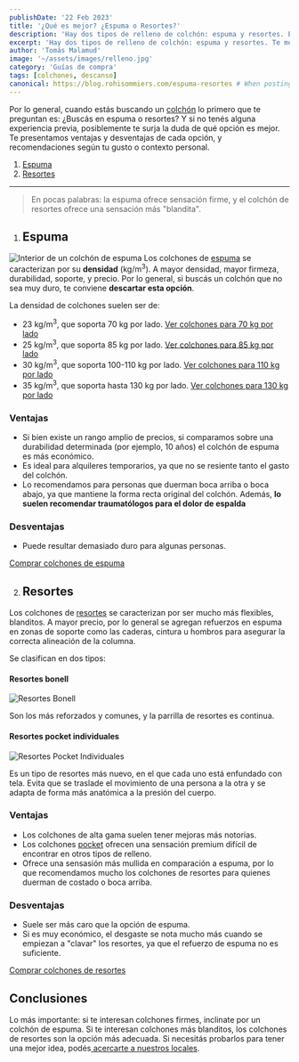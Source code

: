 ```yaml
---
publishDate: '22 Feb 2023'
title: '¿Qué es mejor? ¿Espuma o Resortes?'
description: 'Hay dos tipos de relleno de colchón: espuma y resortes. Entrá a ver más información para saber qué elegir.'
excerpt: 'Hay dos tipos de relleno de colchón: espuma y resortes. Te mostramos las ventajas y desventajas que necesitás saber de cada tipo de relleno.'
author: 'Tomás Malamud'
image: '~/assets/images/relleno.jpg'
category: 'Guías de compra'
tags: [colchones, descanso]
canonical: https://blog.rohisommiers.com/espuma-resortes # When posting content to multiple platforms at the same time (such as this website and Medium) and want to specify the ultimate authority. Remove it to automatically generate canonical
---
```


Por lo general, cuando estás buscando un [colchón](https://www.rohisommiers.com/) lo primero que te preguntan es: ¿Buscás en espuma o resortes? Y si no tenés alguna experiencia previa, posiblemente te surja la duda de qué opción es mejor. Te presentamos ventajas y desventajas de cada opción, y recomendaciones según tu gusto o contexto personal.

1. [Espuma](#Espuma)
2. [Resortes](#Resortes)

---

> En pocas palabras: la espuma ofrece sensación firme, y el colchón de resortes ofrece una sensación más "blandita".

1. ## Espuma
![Interior de un colchón de espuma](https://blog.rohisommiers.com/public/assets/espuma.jpg 'Interior de un colchón de espuma')
Los colchones de [espuma](https://www.rohisommiers.com/colchones/?mpage=2&Tipo%20De%20Relleno=Espuma) se caracterizan por su **densidad** (kg/m<sup>3</sup>). A mayor densidad, mayor firmeza, durabilidad, soporte, y precio. Por lo general, si buscás un colchón que no sea muy duro, te conviene **descartar esta opción**.

La densidad de colchones suelen ser de:
- 23 kg/m<sup>3</sup>, que soporta 70 kg por lado. [Ver colchones para 70 kg por lado](https://www.rohisommiers.com/search/?q=familiar)
- 25 kg/m<sup>3</sup>, que soporta 85 kg por lado. [Ver colchones para 85 kg por lado](https://www.rohisommiers.com/search/?q=super)
- 30 kg/m<sup>3</sup>, que soporta 100-110 kg por lado. [Ver colchones para 110 kg por lado](https://www.rohisommiers.com/search/?q=alta+densidad)
- 35 kg/m<sup>3</sup>, que soporta hasta 130 kg por lado. [Ver colchones para 130 kg por lado](https://www.rohisommiers.com/search/?q=paris)

### Ventajas
- Si bien existe un rango amplio de precios, si comparamos sobre una durabilidad determinada (por ejemplo, 10 años) el colchón de espuma es más económico. 
- Es ideal para alquileres temporarios, ya que no se resiente tanto el gasto del colchón. 
- Lo recomendamos para personas que duerman boca arriba o boca abajo, ya que mantiene la forma recta original del colchón. Además, **lo suelen recomendar traumatólogos para el dolor de espalda**

### Desventajas
- Puede resultar demasiado duro para algunas personas.

[Comprar colchones de espuma](https://www.rohisommiers.com/colchones/?mpage=2&Tipo%20De%20Relleno=Espuma)

2. ## Resortes

Los colchones de [resortes](https://www.rohisommiers.com/colchones/?mpage=2&Tipo%20De%20Relleno=Resortes) se caracterizan por ser mucho más flexibles, blanditos. A mayor precio, por lo general se agregan refuerzos en espuma en zonas de soporte como las caderas, cintura u hombros para asegurar la correcta alineación de la columna.

Se clasifican en dos tipos:

#### Resortes bonell
![Resortes Bonell](https://blog.rohisommiers.com/public/assets/Bonnell-Springs.jpg "Resortes bonell")

Son los más reforzados y comunes, y la parrilla de resortes es continua. 

#### Resortes pocket individuales
![Resortes Pocket Individuales](https://blog.rohisommiers.com/public/assets/pocket.png "Resortes pocket individuales")

Es un tipo de resortes más nuevo, en el que cada uno está enfundado con tela. Evita que se traslade el movimiento de una persona a la otra y se adapta de forma más anatómica a la presión del cuerpo.

### Ventajas 
- Los colchones de alta gama suelen tener mejoras más notorias.
- Los colchones [pocket](https://www.rohisommiers.com/search/?q=pocket) ofrecen una sensación premium difícil de encontrar en otros tipos de relleno.
- Ofrece una sensasión más mullida en comparación a espuma, por lo que recomendamos mucho los colchones de resortes para quienes duerman de costado o boca arriba.

### Desventajas
- Suele ser más caro que la opción de espuma.
- Si es muy económico, el desgaste se nota mucho más cuando se empiezan a "clavar" los resortes, ya que el refuerzo de espuma no es suficiente.

[Comprar colchones de resortes](https://www.rohisommiers.com/colchones/?mpage=2&Tipo%20De%20Relleno=Resortes)

## Conclusiones

Lo más importante: si te interesan colchones firmes, inclinate por un colchón de espuma. Si te interesan colchones más blanditos, los colchones de resortes son la opción más adecuada. Si necesitás probarlos para tener una mejor idea, podés[ acercarte a nuestros locales](https://www.rohisommiers.com/sucursales/).
